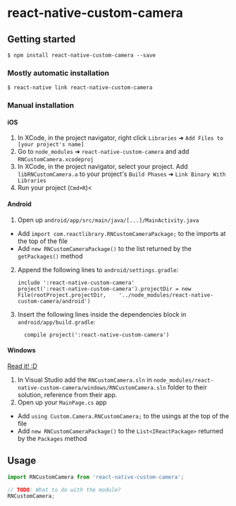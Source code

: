 
# react-native-custom-camera

## Getting started

`$ npm install react-native-custom-camera --save`

### Mostly automatic installation

`$ react-native link react-native-custom-camera`

### Manual installation


#### iOS

1. In XCode, in the project navigator, right click `Libraries` ➜ `Add Files to [your project's name]`
2. Go to `node_modules` ➜ `react-native-custom-camera` and add `RNCustomCamera.xcodeproj`
3. In XCode, in the project navigator, select your project. Add `libRNCustomCamera.a` to your project's `Build Phases` ➜ `Link Binary With Libraries`
4. Run your project (`Cmd+R`)<

#### Android

1. Open up `android/app/src/main/java/[...]/MainActivity.java`
  - Add `import com.reactlibrary.RNCustomCameraPackage;` to the imports at the top of the file
  - Add `new RNCustomCameraPackage()` to the list returned by the `getPackages()` method
2. Append the following lines to `android/settings.gradle`:
  	```
  	include ':react-native-custom-camera'
  	project(':react-native-custom-camera').projectDir = new File(rootProject.projectDir, 	'../node_modules/react-native-custom-camera/android')
  	```
3. Insert the following lines inside the dependencies block in `android/app/build.gradle`:
  	```
      compile project(':react-native-custom-camera')
  	```

#### Windows
[Read it! :D](https://github.com/ReactWindows/react-native)

1. In Visual Studio add the `RNCustomCamera.sln` in `node_modules/react-native-custom-camera/windows/RNCustomCamera.sln` folder to their solution, reference from their app.
2. Open up your `MainPage.cs` app
  - Add `using Custom.Camera.RNCustomCamera;` to the usings at the top of the file
  - Add `new RNCustomCameraPackage()` to the `List<IReactPackage>` returned by the `Packages` method


## Usage
```javascript
import RNCustomCamera from 'react-native-custom-camera';

// TODO: What to do with the module?
RNCustomCamera;
```
  
